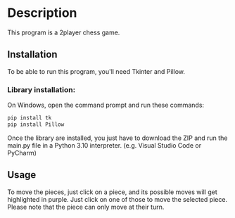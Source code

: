 # Description
This program is a 2player chess game.

## Installation
To be able to run this program, you'll need Tkinter and Pillow.

### Library installation:
On Windows, open the command prompt and run these commands:
```bash
pip install tk
pip install Pillow
```
Once the library are installed, you just have to download the ZIP and run the main.py file in a Python 3.10 interpreter. (e.g. Visual Studio Code or PyCharm)

## Usage
To move the pieces, just click on a piece, and its possible moves will get highlighted in purple. Just click on one of those to move the selected piece. Please note that the piece can only move at their turn. 